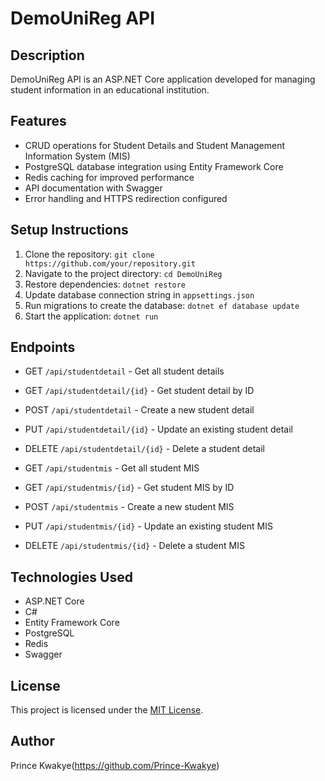 # DemoUniReg API

## Description
DemoUniReg API is an ASP.NET Core application developed for managing student information in an educational institution.

## Features
- CRUD operations for Student Details and Student Management Information System (MIS)
- PostgreSQL database integration using Entity Framework Core
- Redis caching for improved performance
- API documentation with Swagger
- Error handling and HTTPS redirection configured

## Setup Instructions
1. Clone the repository: `git clone https://github.com/your/repository.git`
2. Navigate to the project directory: `cd DemoUniReg`
3. Restore dependencies: `dotnet restore`
4. Update database connection string in `appsettings.json`
5. Run migrations to create the database: `dotnet ef database update`
6. Start the application: `dotnet run`

## Endpoints
- GET `/api/studentdetail` - Get all student details
- GET `/api/studentdetail/{id}` - Get student detail by ID
- POST `/api/studentdetail` - Create a new student detail
- PUT `/api/studentdetail/{id}` - Update an existing student detail
- DELETE `/api/studentdetail/{id}` - Delete a student detail

- GET `/api/studentmis` - Get all student MIS
- GET `/api/studentmis/{id}` - Get student MIS by ID
- POST `/api/studentmis` - Create a new student MIS
- PUT `/api/studentmis/{id}` - Update an existing student MIS
- DELETE `/api/studentmis/{id}` - Delete a student MIS

## Technologies Used
- ASP.NET Core
- C#
- Entity Framework Core
- PostgreSQL
- Redis
- Swagger

## License
This project is licensed under the [MIT License](LICENSE).

## Author
Prince Kwakye(https://github.com/Prince-Kwakye)
